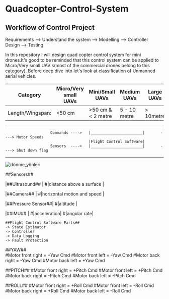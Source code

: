 # Quadcopter-Control-System

  ## Workflow of Control Project ##
  
  Requirements --> Understand the system  --> Modelling --> Controller Design --> Testing 

In this repository I will design quad copter control system for mini drones.It's good to be reminded that this control system can be applied to Micro/Very small UAV s(most of the commercial drones belong to this category). Before deep dive into let's look at classification of Unmanned aerial vehicles.
  
  Category             |   Micro/Very small UAVs      |    Mini/Small UAVs      |       Medium UAVs         |    Large UAVs       |               
  ---------------------|------------------------------|-------------------------|---------------------------|---------------------|
  Length/Wingspan:     |         <50 cm               |    >50 cm & < 2 metre   |       5 - 10 metre        |     > 10metre       |
  ---------------------------------------------------------------------------------------------------------------------------------
  
  
                        Commands ---->   |_______________________|       ----> Motor Speeds
                                         |Flight Control Software|
                        Sensors  ---->   |_______________________|       ----> Shut down flag
  
  ------------------------------------------------------------------------------------------------------------------------------------
    
   ![dönme_yönleri](https://user-images.githubusercontent.com/57303760/181937011-3b0ab743-af08-402b-a5af-9f015a8b6266.JPG)
    
   ##Sensors##
      
   |##Ultrasound##           |
   #|distance above a surface |
    
   |##Camera##                  |
   #|horizontal motion and speed |
    
   |##Pressure Sensor##|
   #|altitude           |
    
   |##IMU##     |
   #|acceleration|
   #|angular rate|
    
    
    ##Flight Control Software Parts##
    -> State Estimator
    -> Controller
    -> Data Logging
    -> Fault Protection
    
                                
   ##YAW##        
   #Motor front right = +Yaw Cmd
   #Motor front left = -Yaw Cmd
   #Motor back right = -Yaw Cmd
   #Motor back left = +Yaw Cmd
   
   
   ##PITCH##
   #Motor front right = +Pitch Cmd
   #Motor front left = +Pitch Cmd
   #Motor back right = -Pitch Cmd
   #Motor back left = -Pitch Cmd
   

   ##ROLL##
   #Motor front right = +Roll Cmd
   #Motor front left = -Roll Cmd
   #Motor back right = +Roll Cmd
   #Motor back left = -Roll Cmd
   
   
   
   
